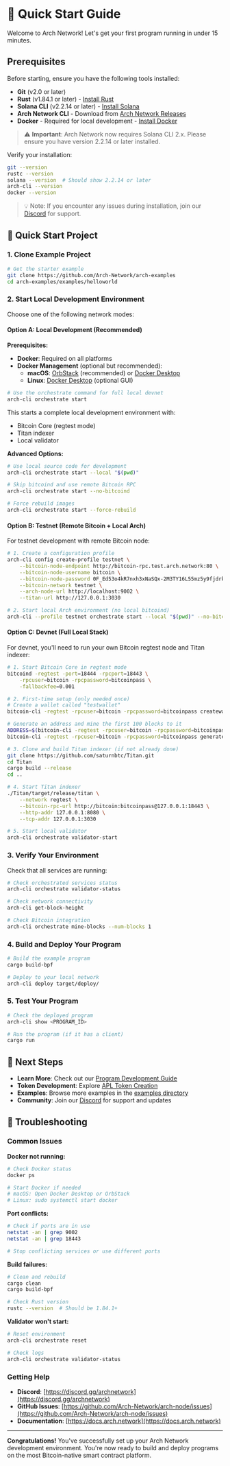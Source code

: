 # 🚀 Quick Start Guide

Welcome to Arch Network! Let's get your first program running in under 15 minutes.

## Prerequisites

Before starting, ensure you have the following tools installed:

- **Git** (v2.0 or later)
- **Rust** (v1.84.1 or later) - [Install Rust](https://rustup.rs/)
- **Solana CLI** (v2.2.14 or later) - [Install Solana](https://docs.solana.com/cli/install-solana-cli-tools)
- **Arch Network CLI** - Download from [Arch Network Releases](https://github.com/Arch-Network/arch-node/releases/latest)
- **Docker** - Required for local development - [Install Docker](https://docs.docker.com/engine/install/)

> ⚠️ **Important**: Arch Network now requires Solana CLI 2.x. Please ensure you have version 2.2.14 or later installed.

Verify your installation:
```bash
git --version
rustc --version
solana --version  # Should show 2.2.14 or later
arch-cli --version
docker --version
```

> 💡 Note: If you encounter any issues during installation, join our [Discord](https://discord.gg/archnetwork) for support.

## 🚀 Quick Start Project

### 1. Clone Example Project
```bash
# Get the starter example
git clone https://github.com/Arch-Network/arch-examples
cd arch-examples/examples/helloworld
```

### 2. Start Local Development Environment

Choose one of the following network modes:

#### Option A: Local Development (Recommended)
**Prerequisites:**
- **Docker**: Required on all platforms
- **Docker Management** (optional but recommended):
  - **macOS**: [OrbStack](https://orbstack.dev/) (recommended) or [Docker Desktop](https://www.docker.com/products/docker-desktop/)
  - **Linux**: [Docker Desktop](https://www.docker.com/products/docker-desktop/) (optional GUI)

```bash
# Use the orchestrate command for full local devnet
arch-cli orchestrate start
```

This starts a complete local development environment with:
- Bitcoin Core (regtest mode)
- Titan indexer
- Local validator

**Advanced Options:**
```bash
# Use local source code for development
arch-cli orchestrate start --local "$(pwd)"

# Skip bitcoind and use remote Bitcoin RPC
arch-cli orchestrate start --no-bitcoind

# Force rebuild images
arch-cli orchestrate start --force-rebuild
```

#### Option B: Testnet (Remote Bitcoin + Local Arch)
For testnet development with remote Bitcoin node:

```bash
# 1. Create a configuration profile
arch-cli config create-profile testnet \
    --bitcoin-node-endpoint http://bitcoin-rpc.test.arch.network:80 \
    --bitcoin-node-username bitcoin \
    --bitcoin-node-password 0F_Ed53o4kR7nxh3xNaSQx-2M3TY16L55mz5y9fjdrk \
    --bitcoin-network testnet \
    --arch-node-url http://localhost:9002 \
    --titan-url http://127.0.0.1:3030

# 2. Start local Arch environment (no local bitcoind)
arch-cli --profile testnet orchestrate start --local "$(pwd)" --no-bitcoind
```

#### Option C: Devnet (Full Local Stack)
For devnet, you'll need to run your own Bitcoin regtest node and Titan indexer:

```bash
# 1. Start Bitcoin Core in regtest mode
bitcoind -regtest -port=18444 -rpcport=18443 \
    -rpcuser=bitcoin -rpcpassword=bitcoinpass \
    -fallbackfee=0.001

# 2. First-time setup (only needed once)
# Create a wallet called "testwallet"
bitcoin-cli -regtest -rpcuser=bitcoin -rpcpassword=bitcoinpass createwallet testwallet

# Generate an address and mine the first 100 blocks to it
ADDRESS=$(bitcoin-cli -regtest -rpcuser=bitcoin -rpcpassword=bitcoinpass getnewaddress)
bitcoin-cli -regtest -rpcuser=bitcoin -rpcpassword=bitcoinpass generatetoaddress 100 $ADDRESS

# 3. Clone and build Titan indexer (if not already done)
git clone https://github.com/saturnbtc/Titan.git
cd Titan
cargo build --release
cd ..

# 4. Start Titan indexer
./Titan/target/release/titan \
    --network regtest \
    --bitcoin-rpc-url http://bitcoin:bitcoinpass@127.0.0.1:18443 \
    --http-addr 127.0.0.1:8080 \
    --tcp-addr 127.0.0.1:3030

# 5. Start local validator
arch-cli orchestrate validator-start
```

### 3. Verify Your Environment

Check that all services are running:

```bash
# Check orchestrated services status
arch-cli orchestrate validator-status

# Check network connectivity
arch-cli get-block-height

# Check Bitcoin integration
arch-cli orchestrate mine-blocks --num-blocks 1
```

### 4. Build and Deploy Your Program

```bash
# Build the example program
cargo build-bpf

# Deploy to your local network
arch-cli deploy target/deploy/
```

### 5. Test Your Program

```bash
# Check the deployed program
arch-cli show <PROGRAM_ID>

# Run the program (if it has a client)
cargo run
```

## 🎯 Next Steps

- **Learn More**: Check out our [Program Development Guide](guides/writing-your-first-program.md)
- **Token Development**: Explore [APL Token Creation](guides/how-to-create-a-fungible-token.md)
- **Examples**: Browse more examples in the [examples directory](https://github.com/Arch-Network/arch-examples)
- **Community**: Join our [Discord](https://discord.gg/archnetwork) for support and updates

## 🔧 Troubleshooting

### Common Issues

**Docker not running:**
```bash
# Check Docker status
docker ps

# Start Docker if needed
# macOS: Open Docker Desktop or OrbStack
# Linux: sudo systemctl start docker
```

**Port conflicts:**
```bash
# Check if ports are in use
netstat -an | grep 9002
netstat -an | grep 18443

# Stop conflicting services or use different ports
```

**Build failures:**
```bash
# Clean and rebuild
cargo clean
cargo build-bpf

# Check Rust version
rustc --version  # Should be 1.84.1+
```

**Validator won't start:**
```bash
# Reset environment
arch-cli orchestrate reset

# Check logs
arch-cli orchestrate validator-status
```

### Getting Help

- **Discord**: [https://discord.gg/archnetwork](https://discord.gg/archnetwork)
- **GitHub Issues**: [https://github.com/Arch-Network/arch-node/issues](https://github.com/Arch-Network/arch-node/issues)
- **Documentation**: [https://docs.arch.network](https://docs.arch.network)

---

**Congratulations!** You've successfully set up your Arch Network development environment. You're now ready to build and deploy programs on the most Bitcoin-native smart contract platform.